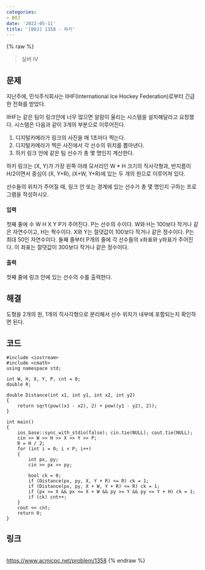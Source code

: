 ```yaml
---
categories:
- BOJ
date: '2022-05-11'
title: '[BOJ] 1358 - 하키'
---
```


{% raw %}
> 실버 IV<br>

## 문제
지난주에, 민식주식회사는 IIHF(International Ice Hockey Federation)로부터 긴급한 전화를 받았다.

IIHF는 같은 팀이 링크안에 너무 많으면 알람이 울리는 시스템을 설치해달라고 요청했다. 시스템은 다음과 같이 3개의 부분으로 이루어진다.

1.  디지털카메라가 링크의 사진을 매 1초마다 찍는다.
2.  디지털카메라가 찍은 사진에서 각 선수의 위치를 뽑아낸다.
3.  하키 링크 안에 같은 팀 선수가 총 몇 명인지 계산한다.

하키 링크는 (X, Y)가 가장 왼쪽 아래 모서리인 W * H 크기의 직사각형과, 반지름이 H/2이면서 중심이 (X, Y+R), (X+W, Y+R)에 있는 두 개의 원으로 이루어져 있다.

선수들의 위치가 주어질 때, 링크 안 또는 경계에 있는 선수가 총 몇 명인지 구하는 프로그램을 작성하시오.

#### 입력
첫째 줄에 수 W H X Y P가 주어진다. P는 선수의 수이다. W와 H는 100보다 작거나 같은 자연수이고, H는 짝수이다. X와 Y는 절댓값이 100보다 작거나 같은 정수이다. P는 최대 50인 자연수이다. 둘째 줄부터 P개의 줄에 각 선수들의 x좌표와 y좌표가 주어진다. 이 좌표는 절댓값이 300보다 작거나 같은 정수이다.

#### 출력
첫째 줄에 링크 안에 있는 선수의 수를 출력한다.

## 해결
도형을 2개의 원, 1개의 직사각형으로 분리해서 선수 위치가 내부에 포함되는지 확인하면 된다.

## 코드
```
#include <iostream>
#include <cmath>
using namespace std;

int W, H, X, Y, P, cnt = 0;
double R;

double Distance(int x1, int y1, int x2, int y2)
{
	return sqrt(pow((x1 - x2), 2) + pow((y1 - y2), 2));
}

int main()
{
	ios_base::sync_with_stdio(false); cin.tie(NULL); cout.tie(NULL);
	cin >> W >> H >> X >> Y >> P;
	R = H / 2;
	for (int i = 0; i < P; i++)
	{
		int px, py;
		cin >> px >> py;

		bool ck = 0;
		if (Distance(px, py, X, Y + R) <= R) ck = 1;
		if (Distance(px, py, X + W, Y + R) <= R) ck = 1;
		if (px >= X && px <= X + W && py >= Y && py <= Y + H) ck = 1;
		if (ck) cnt++;
	}
	cout << cnt;
	return 0;
}
```

## 링크
<br>https://www.acmicpc.net/problem/1358
{% endraw %}